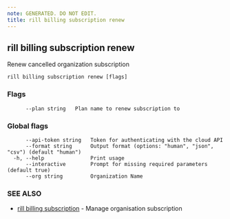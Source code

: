 ```yaml
---
note: GENERATED. DO NOT EDIT.
title: rill billing subscription renew
---
```

## rill billing subscription renew

Renew cancelled organization subscription

```
rill billing subscription renew [flags]
```

### Flags

```
      --plan string   Plan name to renew subscription to
```

### Global flags

```
      --api-token string   Token for authenticating with the cloud API
      --format string      Output format (options: "human", "json", "csv") (default "human")
  -h, --help               Print usage
      --interactive        Prompt for missing required parameters (default true)
      --org string         Organization Name
```

### SEE ALSO

* [rill billing subscription](subscription.md)	 - Manage organisation subscription

